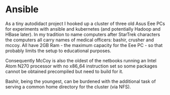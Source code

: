 # Ansible

As a tiny autodidact project I hooked up a cluster of three old Asus Eee PCs for experiments with
ansible and kubernetes (and potentially Hadoop and HBase later). In my tradition to name computers after StarTrek
characters the computers all carry names of medical officers: bashir, crusher and mccoy. All have 2GB Ram - the
maximum capacity for the Eee PC - so that probably limits the setup to educational purposes.

Consequently McCoy is also the oldest of the netbooks running an Intel Atom N270 processor with no x86_64
instruction set so some packages cannot be obtained precompiled but need to build for it.

Bashir, being the youngest, can be burdened with the additional task of serving a common home directory for the
cluster (via NFS).
